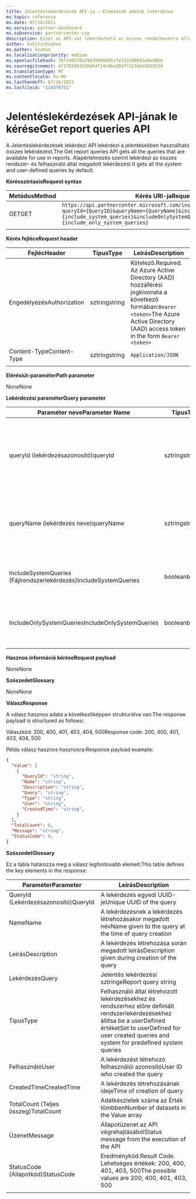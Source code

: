 ```yaml
---
title: Jelentéslekérdezések API-ja – Elemzések adatok lekérdezve
ms.topic: reference
ms.date: 07/14/2021
ms.service: partner-dashboard
ms.subservice: partnercenter-csp
description: Ezzel az API-val lekérdezhető az összes rendelkezésre álló lekérdezés a jelentési API-ban való használatra.
author: kshitishsahoo
ms.author: ksahoo
ms.localizationpriority: medium
ms.openlocfilehash: 3bf140576a19439990405cfef23190045e0a98be
ms.sourcegitcommit: 4f1702683336d54f24c0ba283f7d13dda581923d
ms.translationtype: MT
ms.contentlocale: hu-HU
ms.lasthandoff: 07/16/2021
ms.locfileid: "114376751"
---
```

# <a name="get-report-queries-api"></a><span data-ttu-id="ce194-103">Jelentéslekérdezések API-jának le kérése</span><span class="sxs-lookup"><span data-stu-id="ce194-103">Get report queries API</span></span>

<span data-ttu-id="ce194-104">A Jelentéslekérdezések lekérdezi API lekérdezi a jelentésekben használható összes lekérdezést.</span><span class="sxs-lookup"><span data-stu-id="ce194-104">The Get report queries API gets all the queries that are available for use in reports.</span></span> <span data-ttu-id="ce194-105">Alapértelmezés szerint lekérdezi az összes rendszer- és felhasználó által megadott lekérdezést.</span><span class="sxs-lookup"><span data-stu-id="ce194-105">It gets all the system and user-defined queries by default.</span></span>

<span data-ttu-id="ce194-106">**Kérésszintaxis**</span><span class="sxs-lookup"><span data-stu-id="ce194-106">**Request syntax**</span></span>

|    <span data-ttu-id="ce194-107">Metódus</span><span class="sxs-lookup"><span data-stu-id="ce194-107">Method</span></span>    |    <span data-ttu-id="ce194-108">Kérés URI-ja</span><span class="sxs-lookup"><span data-stu-id="ce194-108">Request URI</span></span>    |
|    ----    |    ----    |
|    <span data-ttu-id="ce194-109">GET</span><span class="sxs-lookup"><span data-stu-id="ce194-109">GET</span></span>    |    `https://api.partnercenter.microsoft.com/insights/v1/mpn/ScheduledQueries?queryId={QueryID}&queryName={QueryName}&includeSystemQueries={include_system_queries}&includeOnlySystemQueries={include_only_system_queries}`     |
|        |        |

<span data-ttu-id="ce194-110">**Kérés fejléce**</span><span class="sxs-lookup"><span data-stu-id="ce194-110">**Request header**</span></span>

|    <span data-ttu-id="ce194-111">Fejléc</span><span class="sxs-lookup"><span data-stu-id="ce194-111">Header</span></span>    |    <span data-ttu-id="ce194-112">Típus</span><span class="sxs-lookup"><span data-stu-id="ce194-112">Type</span></span>    |    <span data-ttu-id="ce194-113">Leírás</span><span class="sxs-lookup"><span data-stu-id="ce194-113">Description</span></span>    |
|    ----    |    ----    |    ----    |
|    <span data-ttu-id="ce194-114">Engedélyezés</span><span class="sxs-lookup"><span data-stu-id="ce194-114">Authorization</span></span>    |    <span data-ttu-id="ce194-115">sztring</span><span class="sxs-lookup"><span data-stu-id="ce194-115">string</span></span>    |    <span data-ttu-id="ce194-116">Kötelező.</span><span class="sxs-lookup"><span data-stu-id="ce194-116">Required.</span></span> <span data-ttu-id="ce194-117">Az Azure Active Directory (AAD) hozzáférési jogkivonata a következő formában:`Bearer <token>`</span><span class="sxs-lookup"><span data-stu-id="ce194-117">The Azure Active Directory (AAD) access token in the form `Bearer <token>`</span></span>    |
|    <span data-ttu-id="ce194-118">Content-Type</span><span class="sxs-lookup"><span data-stu-id="ce194-118">Content-Type</span></span>    |    <span data-ttu-id="ce194-119">sztring</span><span class="sxs-lookup"><span data-stu-id="ce194-119">string</span></span>    |    `Application/JSON`    |
|        |        |        |

<span data-ttu-id="ce194-120">**Elérésiút-paraméter**</span><span class="sxs-lookup"><span data-stu-id="ce194-120">**Path parameter**</span></span>

<span data-ttu-id="ce194-121">None</span><span class="sxs-lookup"><span data-stu-id="ce194-121">None</span></span>

<span data-ttu-id="ce194-122">**Lekérdezési paraméter**</span><span class="sxs-lookup"><span data-stu-id="ce194-122">**Query parameter**</span></span>

|    <span data-ttu-id="ce194-123">Paraméter neve</span><span class="sxs-lookup"><span data-stu-id="ce194-123">Parameter Name</span></span>    |    <span data-ttu-id="ce194-124">Típus</span><span class="sxs-lookup"><span data-stu-id="ce194-124">Type</span></span>    |    <span data-ttu-id="ce194-125">Kötelező</span><span class="sxs-lookup"><span data-stu-id="ce194-125">Required</span></span>    |    <span data-ttu-id="ce194-126">Leírás</span><span class="sxs-lookup"><span data-stu-id="ce194-126">Description</span></span>    |
|    ----    |    ----    |    ----    |    ----    |
|    <span data-ttu-id="ce194-127">queryId (lekérdezésazonosító)</span><span class="sxs-lookup"><span data-stu-id="ce194-127">queryId</span></span>     |    <span data-ttu-id="ce194-128">sztring</span><span class="sxs-lookup"><span data-stu-id="ce194-128">string</span></span>     |    <span data-ttu-id="ce194-129">No</span><span class="sxs-lookup"><span data-stu-id="ce194-129">No</span></span>    |    <span data-ttu-id="ce194-130">Szűrés, ha csak a argumentumban megadott azonosítóval megadott lekérdezések adatait lekérdezi</span><span class="sxs-lookup"><span data-stu-id="ce194-130">Filter to get details of only queries with the ID given in the argument</span></span>     |
|    <span data-ttu-id="ce194-131">queryName (lekérdezés neve)</span><span class="sxs-lookup"><span data-stu-id="ce194-131">queryName</span></span>     |    <span data-ttu-id="ce194-132">sztring</span><span class="sxs-lookup"><span data-stu-id="ce194-132">string</span></span>     |    <span data-ttu-id="ce194-133">No</span><span class="sxs-lookup"><span data-stu-id="ce194-133">No</span></span>    |    <span data-ttu-id="ce194-134">Szűrhet, hogy csak a argumentumban megadott nevű lekérdezések adatait lekérdezze</span><span class="sxs-lookup"><span data-stu-id="ce194-134">Filter to get details of only queries with the name given in the argument</span></span>     |
|    <span data-ttu-id="ce194-135">IncludeSystemQueries (Fájlrendszerlekérdezés)</span><span class="sxs-lookup"><span data-stu-id="ce194-135">IncludeSystemQueries</span></span>     |    <span data-ttu-id="ce194-136">boolean</span><span class="sxs-lookup"><span data-stu-id="ce194-136">boolean</span></span>     |    <span data-ttu-id="ce194-137">Nem</span><span class="sxs-lookup"><span data-stu-id="ce194-137">No</span></span>    |    <span data-ttu-id="ce194-138">Előre definiált rendszerlekérdezések a válaszban</span><span class="sxs-lookup"><span data-stu-id="ce194-138">Include predefined system queries in the response</span></span>     |
|    <span data-ttu-id="ce194-139">IncludeOnlySystemQueries</span><span class="sxs-lookup"><span data-stu-id="ce194-139">IncludeOnlySystemQueries</span></span>     |    <span data-ttu-id="ce194-140">boolean</span><span class="sxs-lookup"><span data-stu-id="ce194-140">boolean</span></span>     |    <span data-ttu-id="ce194-141">Nem</span><span class="sxs-lookup"><span data-stu-id="ce194-141">No</span></span>    |    <span data-ttu-id="ce194-142">Csak rendszerlekérdezések szerepeljenek a válaszban</span><span class="sxs-lookup"><span data-stu-id="ce194-142">Include only system queries in the response</span></span>     |
|        |        |        |        |


<span data-ttu-id="ce194-143">**Hasznos információ kérése**</span><span class="sxs-lookup"><span data-stu-id="ce194-143">**Request payload**</span></span>

<span data-ttu-id="ce194-144">None</span><span class="sxs-lookup"><span data-stu-id="ce194-144">None</span></span>

<span data-ttu-id="ce194-145">**Szószedet**</span><span class="sxs-lookup"><span data-stu-id="ce194-145">**Glossary**</span></span>

<span data-ttu-id="ce194-146">None</span><span class="sxs-lookup"><span data-stu-id="ce194-146">None</span></span>

<span data-ttu-id="ce194-147">**Válasz**</span><span class="sxs-lookup"><span data-stu-id="ce194-147">**Response**</span></span>

<span data-ttu-id="ce194-148">A válasz hasznos adata a következőképpen strukturálva van:</span><span class="sxs-lookup"><span data-stu-id="ce194-148">The response payload is structured as follows:</span></span>

<span data-ttu-id="ce194-149">Válaszkód: 200, 400, 401, 403, 404, 500</span><span class="sxs-lookup"><span data-stu-id="ce194-149">Response code: 200, 400, 401, 403, 404, 500</span></span>

<span data-ttu-id="ce194-150">Példa válasz hasznos hasznosra:</span><span class="sxs-lookup"><span data-stu-id="ce194-150">Response payload example:</span></span>

```json
{ 
  "Value": [ 
    { 
      "QueryId": "string", 
      "Name": "string", 
      "Description": "string", 
      "Query": "string", 
      "Type": "string", 
      "User": "string", 
      "CreatedTime": "string", 
    } 
  ], 
  "TotalCount": 0, 
  "Message": "string", 
  "StatusCode": 0, 
} 
```

<span data-ttu-id="ce194-151">**Szószedet**</span><span class="sxs-lookup"><span data-stu-id="ce194-151">**Glossary**</span></span>

<span data-ttu-id="ce194-152">Ez a tábla határozza meg a válasz legfontosabb elemeit:</span><span class="sxs-lookup"><span data-stu-id="ce194-152">This table defines the key elements in the response:</span></span>

|    <span data-ttu-id="ce194-153">Paraméter</span><span class="sxs-lookup"><span data-stu-id="ce194-153">Parameter</span></span>    |    <span data-ttu-id="ce194-154">Leírás</span><span class="sxs-lookup"><span data-stu-id="ce194-154">Description</span></span>    |
|    ----    |    ----    |
|    <span data-ttu-id="ce194-155">QueryId (Lekérdezésazonosító)</span><span class="sxs-lookup"><span data-stu-id="ce194-155">QueryId</span></span>     |    <span data-ttu-id="ce194-156">A lekérdezés egyedi UUID-je</span><span class="sxs-lookup"><span data-stu-id="ce194-156">Unique UUID of the query</span></span>     |
|    <span data-ttu-id="ce194-157">Name</span><span class="sxs-lookup"><span data-stu-id="ce194-157">Name</span></span>     |    <span data-ttu-id="ce194-158">A lekérdezésnek a lekérdezés létrehozásakor megadott név</span><span class="sxs-lookup"><span data-stu-id="ce194-158">Name given to the query at the time of query creation</span></span>     |
|    <span data-ttu-id="ce194-159">Leírás</span><span class="sxs-lookup"><span data-stu-id="ce194-159">Description</span></span>     |    <span data-ttu-id="ce194-160">A lekérdezés létrehozása során megadott leírás</span><span class="sxs-lookup"><span data-stu-id="ce194-160">Description given during creation of the query</span></span>     |
|    <span data-ttu-id="ce194-161">Lekérdezés</span><span class="sxs-lookup"><span data-stu-id="ce194-161">Query</span></span>     |    <span data-ttu-id="ce194-162">Jelentés lekérdezési sztringe</span><span class="sxs-lookup"><span data-stu-id="ce194-162">Report query string</span></span>     |
|    <span data-ttu-id="ce194-163">Típus</span><span class="sxs-lookup"><span data-stu-id="ce194-163">Type</span></span>     |    <span data-ttu-id="ce194-164">Felhasználó által létrehozott lekérdezésekhez és rendszerhez előre definiált rendszerlekérdezésekhez állítsa be a userDefined értéket</span><span class="sxs-lookup"><span data-stu-id="ce194-164">Set to userDefined for user created queries and system for predefined system queries</span></span>     |
|    <span data-ttu-id="ce194-165">Felhasználó</span><span class="sxs-lookup"><span data-stu-id="ce194-165">User</span></span>     |    <span data-ttu-id="ce194-166">A lekérdezést létrehozó felhasználói azonosító</span><span class="sxs-lookup"><span data-stu-id="ce194-166">User ID who created the query</span></span>     |
|    <span data-ttu-id="ce194-167">CreatedTime</span><span class="sxs-lookup"><span data-stu-id="ce194-167">CreatedTime</span></span>     |    <span data-ttu-id="ce194-168">A lekérdezés létrehozásának ideje</span><span class="sxs-lookup"><span data-stu-id="ce194-168">Time of creation of query</span></span>     |
|    <span data-ttu-id="ce194-169">TotalCount (Teljes összeg)</span><span class="sxs-lookup"><span data-stu-id="ce194-169">TotalCount</span></span>     |    <span data-ttu-id="ce194-170">Adatkészletek száma az Érték tömbben</span><span class="sxs-lookup"><span data-stu-id="ce194-170">Number of datasets in the Value array</span></span>     |
|    <span data-ttu-id="ce194-171">Üzenet</span><span class="sxs-lookup"><span data-stu-id="ce194-171">Message</span></span>     |    <span data-ttu-id="ce194-172">Állapotüzenet az API végrehajtásából</span><span class="sxs-lookup"><span data-stu-id="ce194-172">Status message from the execution of the API</span></span>     |
|    <span data-ttu-id="ce194-173">StatusCode (Állapotkód)</span><span class="sxs-lookup"><span data-stu-id="ce194-173">StatusCode</span></span>     |    <span data-ttu-id="ce194-174">Eredménykód.</span><span class="sxs-lookup"><span data-stu-id="ce194-174">Result Code.</span></span> <span data-ttu-id="ce194-175">Lehetséges értékek: 200, 400, 401, 403, 500</span><span class="sxs-lookup"><span data-stu-id="ce194-175">The possible values are 200, 400, 401, 403, 500</span></span>     |
|        |        |
